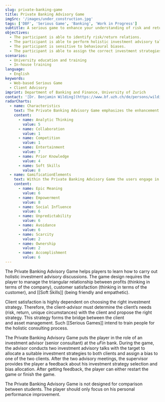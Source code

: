 ```yaml
---
slug: private-banking-game
title: Private Banking Advisory Game
imgSrc: '/images/under_construction.jpg'
tags: ['DBF', 'Serious Game', 'Banking', 'Work in Progress']
subtitle: A serious game to enhance your understanding of risk and return in an investment context
objectives:
  - The participant is able to identify risk/return relations.
  - The participant is able to perform holistic investment advisory talks.
  - The participant is sensitive to behavioural biases.
  - The participant is able to assign the correct investment strategies for different types of clients.
scenarios:
  - University education and training
  - In-house training
language:
  - English
keywords:
  - Web-based Serious Game
  - Client Advisory
imprint: Department of Banking and Finance, University of Zurich
contact: '[Dr. Benjamin Wilding](https://www.bf.uzh.ch/de/persons/wilding-benjamin), Department of Banking and Finance, University of Zurich'
radarCharts:
  - name: Characteristics
    text: The Private Banking Advisory Game emphasizes the enhancement of soft skills in the field of client advisory in private banking while providing a high entertainment value.
    content:
      - name: Analytic Thinking
        value: 5
      - name: Collaboration
        value: 1
      - name: Competition
        value: 1
      - name: Entertainment
        value: 7
      - name: Prior Knowledge
        value: 4
      - name: Soft Skills
        value: 8
  - name: GamificationElements
    text: Within the Private Banking Advisory Game the users engage in a creative process. They have to figure out how to interact with clients. They experience an epic meaning by believing that they are chosen to handle important client within a private bank.
    content:
      - name: Epic Meaning
        value: 6
      - name: Empowerment
        value: 8
      - name: Social Influence
        value: 6
      - name: Unpredictability
        value: 6
      - name: Avoidance
        value: 6
      - name: Scarcity
        value: 2
      - name: Ownership
        value: 2
      - name: Accomplishment
        value: 6
---
```


The Private Banking Advisory Game helps players to learn how to carry out holistic investment advisory discussions. The game design requires the player to manage the triangular relationship between profits (thinking in terms of the company), customer satisfaction (thinking in terms of the customer), and [[Soft Skills]] (being friendly and empathetic).

Client satisfaction is highly dependent on choosing the right investment strategy. Therefore, the client-advisor must determine the client’s needs (risk, return, unique circumstances) with the client and propose the right strategy. This strategy forms the bridge between the client and asset management. Such [[Serious Games]] intend to train people for the holistic consulting process.

The Private Banking Advisory Game puts the player in the role of an investment advisor (senior consultant) at the *uFin* bank. During the game, the advisor conducts two investment advisory talks with the target to allocate a suitable investment strategies to both clients and assign a bias to one of the two clients. After the two advisory meetings, the supervisor provides the player a feedback about his investment strategy selection and bias allocation. After getting feedback, the player can either restart the game or finish the game.

The Private Banking Advisory Game is not designed for comparison between students. The player should only focus on his personal performance improvement.
